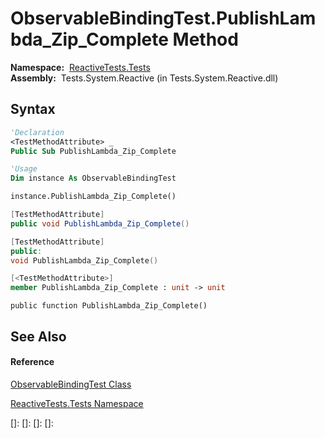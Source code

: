 # ObservableBindingTest.PublishLambda\_Zip\_Complete Method

**Namespace:**  [ReactiveTests.Tests](ReactiveTests.Tests\ReactiveTests.Tests.md)  
**Assembly:**  Tests.System.Reactive (in Tests.System.Reactive.dll)

## Syntax

```vb
'Declaration
<TestMethodAttribute> _
Public Sub PublishLambda_Zip_Complete
```

```vb
'Usage
Dim instance As ObservableBindingTest

instance.PublishLambda_Zip_Complete()
```

```csharp
[TestMethodAttribute]
public void PublishLambda_Zip_Complete()
```

```c++
[TestMethodAttribute]
public:
void PublishLambda_Zip_Complete()
```

```fsharp
[<TestMethodAttribute>]
member PublishLambda_Zip_Complete : unit -> unit 
```

```jscript
public function PublishLambda_Zip_Complete()
```

## See Also

#### Reference

[ObservableBindingTest Class](ObservableBindingTest\ObservableBindingTest.md)

[ReactiveTests.Tests Namespace](ReactiveTests.Tests\ReactiveTests.Tests.md)

[]: 
[]: 
[]: 
[]: 